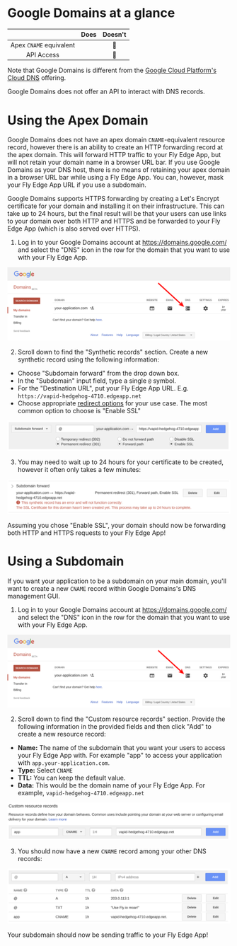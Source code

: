 # Google Domains at a glance

 |   | Does | Doesn't |
 | :---: | :---: | :---: |
 | Apex `CNAME` equivalent |  | :no_entry_sign: |
 | API Access | | :no_entry_sign: |

 Note that Google Domains is different from the [Google Cloud Platform's Cloud DNS](./google-cloud.md) offering.

 Google Domains does not offer an API to interact with DNS records.

# Using the Apex Domain

 Google Domains does not have an apex domain `CNAME`-equivalent resource record, however there is an ability to create an HTTP forwarding record at the apex domain. This will forward HTTP traffic to your Fly Edge App, but will not retain your domain name in a browser URL bar. If you use Google Domains as your DNS host, there is no means of retaining your apex domain in a browser URL bar while using a Fly Edge App. You can, however, mask your Fly Edge App URL if you use a subdomain.
 
 Google Domains supports HTTPS forwarding by creating a Let's Encrypt certificate for your domain and installing it on their infrastructure. This can take up to 24 hours, but the final result will be that your users can use links to your domain over both HTTP and HTTPS and be forwarded to your Fly Edge App (which is also served over HTTPS).

 1. Log in to your Google Domains account at https://domains.google.com/ and select the "DNS" icon in the row for the domain that you want to use with your Fly Edge App.

 ![Google Domains - Manage a domain's DNS records](./screenshots/google-domains/google-domains-manage-dns.png "Google Domains - Manage a domain's DNS records")
 
 2. Scroll down to find the "Synthetic records" section. Create a new synthetic record using the following information:

  - Choose "Subdomain forward" from the drop down box.
  - In the "Subdomain" input field, type a single `@` symbol.
  - For the "Destination URL", put your Fly Edge App URL. E.g. `https://vapid-hedgehog-4710.edgeapp.net`
  - Choose appropriate [redirect options](https://support.google.com/domains/answer/4522141#moreoptions) for your use case. The most common option to choose is "Enable SSL"

![Google Domains - Create a Synthetic Record](./screenshots/google-domains/google-domains-create-synthetic-forwarding-record.png "Google Domains - Create a Synthetic Record")

3. You may need to wait up to 24 hours for your certificate to be created, however it often only takes a few minutes:

![Google Domains - TLS certificate is being created](./screenshots/google-domains/google-domains-synthetic-forwarding-record-tls-warning.png "Google Domains - TLS certificate is being created")

Assuming you chose "Enable SSL", your domain should now be forwarding both HTTP and HTTPS requests to your Fly Edge App!



# Using a Subdomain

If you want your application to be a subdomain on your main domain, you'll want to create a new `CNAME` record within Google Domains's DNS management GUI.

1. Log in to your Google Domains account at https://domains.google.com/ and select the "DNS" icon in the row for the domain that you want to use with your Fly Edge App.

![Google Domains - Manage a domain's DNS records](./screenshots/google-domains/google-domains-manage-dns.png "Google Domains - Manage a domain's DNS records")

2. Scroll down to find the "Custom resource records" section. Provide the following information in the provided fields and then click "Add" to create a new resource record:

- **Name:** The name of the subdomain that you want your users to access your Fly Edge App with. For example "app" to access your application with `app.your-application.com`.
- **Type:** Select `CNAME`
- **TTL:** You can keep the default value.
- **Data:** This would be the domain name of your Fly Edge App. For example, `vapid-hedgehog-4710.edgeapp.net`

![Google Domains - Add CNAME record](./screenshots/google-domains/google-domains-add-cname-record.png "Google Domains - Add CNAME record")

3. You should now have a new `CNAME` record among your other DNS records:

![Google Domains - Successfully added a CNAME record](./screenshots/google-domains/google-domains-cname-record-added.png "Google Domains - Successfully added a CNAME record")

Your subdomain should now be sending traffic to your Fly Edge App!
